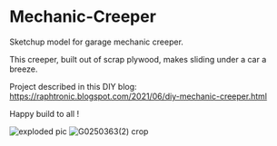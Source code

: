 # Mechanic-Creeper

Sketchup model for garage mechanic creeper.

This creeper, built out of scrap plywood, makes sliding under a car a breeze.

Project described in this DIY blog: https://raphtronic.blogspot.com/2021/06/diy-mechanic-creeper.html

Happy build to all !

![exploded pic](https://github.com/RaphTronic/Mechanic-Creeper/assets/35200718/1fd55e58-9faf-44fa-8d63-8a82acb1c8a4)
![G0250363(2) crop](https://github.com/RaphTronic/Mechanic-Creeper/assets/35200718/f1008762-f9b9-4439-a287-9d09f7e6bab7)
